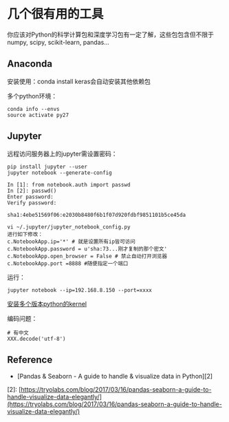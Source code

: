 # 几个很有用的工具

你应该对Python的科学计算包和深度学习包有一定了解，这些包包含但不限于numpy, scipy, scikit-learn, pandas...

## Anaconda

安装使用：conda install keras会自动安装其他依赖包

多个python环境：

```
conda info --envs
source activate py27
```

## Jupyter

远程访问服务器上的jupyter需设置密码：

```
pip install jupyter --user
jupyter notebook --generate-config

In [1]: from notebook.auth import passwd
In [2]: passwd() 
Enter password: 
Verify password: 

sha1:4ebe51569f06:e2030b8480f6b1f07d920fdbf9851101b5ce45da

vi ~/.jupyter/jupyter_notebook_config.py
进行如下修改：
c.NotebookApp.ip='*' # 就是设置所有ip皆可访问
c.NotebookApp.password = u'sha:73...刚才复制的那个密文'
c.NotebookApp.open_browser = False # 禁止自动打开浏览器
c.NotebookApp.port =8888 #随便指定一个端口
```

运行：

```
jupyter notebook --ip=192.168.8.150 --port=xxxx
```

[安装多个版本python的kernel](https://www.jianshu.com/p/e140c5c97938)

编码问题：

```
# 有中文
XXX.decode('utf-8')
```

## Reference

* \[Pandas & Seaborn - A guide to handle & visualize data in Python\]\[2\]

\[2\]: [https://tryolabs.com/blog/2017/03/16/pandas-seaborn-a-guide-to-handle-visualize-data-elegantly/](https://tryolabs.com/blog/2017/03/16/pandas-seaborn-a-guide-to-handle-visualize-data-elegantly/)

